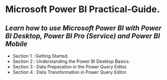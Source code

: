 # **Microsoft Power BI Practical-Guide.**
## *Learn how to use Microsoft Power BI with Power BI Desktop, Power BI Pro (Service) and Power BI Mobile*

+ Section 1 : Getting Started.
+ Section 2 : Understanding the Power BI Desktop Basics.
+ Section 3 : Data Preparation in the Power Query Editor.
+ Section 4 : Data Transformation in Power Query Editor.
